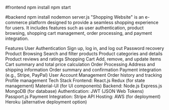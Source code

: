 #frontend
npm install
npm start

#backend
npm install
nodemon server.js
"Shopping Website" is an e-commerce platform designed to provide a seamless shopping experience for users. It includes features such as user authentication, product browsing, shopping cart management, order processing, and payment integration.

Features
User Authentication
Sign up, log in, and log out
Password recovery
Product Browsing
Search and filter products
Product categories and details
Product reviews and ratings
Shopping Cart
Add, remove, and update items
Cart summary and total price calculation
Order Processing
Address and shipping information
Order summary and confirmation
Payment integration (e.g., Stripe, PayPal)
User Account Management
Order history and tracking
Profile management
Tech Stack
Frontend:
React.js
Redux (for state management)
Material-UI (for UI components)
Backend:
Node.js
Express.js
MongoDB (for database)
Authentication:
JWT (JSON Web Tokens)
Passport.js
Payment Integration:
Stripe API
Hosting:
AWS (for deployment)
Heroku (alternative deployment option)
